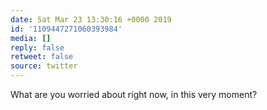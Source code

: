 ```yaml
---
date: Sat Mar 23 13:30:16 +0000 2019
id: '1109447271060393984'
media: []
reply: false
retweet: false
source: twitter
---
```


What are you worried about right now, in this very moment?